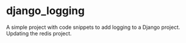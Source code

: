 # django_logging
A simple project with code snippets to add logging to a Django project.
Updating the redis project.
